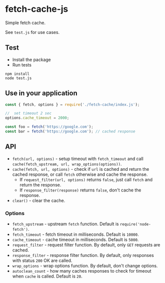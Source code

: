 # fetch-cache-js

Simple fetch cache.

See `test.js` for use cases.

##  Test
- Install the package
- Run tests
```shell
npm install
node test.js
```

##  Use in your application
```js
const { fetch, options } = require('./fetch-cache/index.js');

//  set timeout 2 sec
options.cache_timeout = 2000;

const foo = fetch('https://google.com');
const bar = fetch('https://google.com'); // cached response
```

##  API
- `fetch(url, options)` - setup timeout with `fetch_timeout` and call `cache(fetch_upstream, url, wrap_options(options))`.
- `cache(fetch, url, options)` - check if `url` is cached and return the cached response, or call `fetch` otherwise and cache the response.
  - If `request_filter(url, options)` returns `false`, just call `fetch` and return the response.
  - If `response_filter(response)` returns `false`, don't cache the response.
- `clear()` - clear the cache.

### Options
- `fetch_upstream` - upstream `fetch` function. Default is `require('node-fetch')`.
- `fetch_timeout` - fetch timeout in milliseconds. Default is `10000`.
- `cache_timeout` - cache timeout in milliseconds. Default is `5000`.
- `request_filter` - request filter function. By default, only `GET` requests are cached.
- `response_filter` - response filter function. By default, only responses with status `200` OK are called.
- `wrap_options` - wrap options function. By default, don't change options.
- `autoclean_count` - how many caches responses to check for timeout when `cache` is called. Default is `20`.
